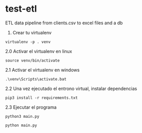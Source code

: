 # test-etl

ETL data pipeline from clients.csv to excel files and a db

1. Crear tu virtualenv
```
virtualenv -p . venv
```

2.0 Activar el virtualenv en linux
```
source venv/bin/activate
```

2.1 Activar el virtualenv en windows
```
.\venv\Scripts\activate.bat
```

2.2 Una vez ejecutado el entrono virtual, instalar dependencias
```
pip3 install -r requirements.txt
```

2.3 Ejecutar el programa
```
python3 main.py
```
```
python main.py
```